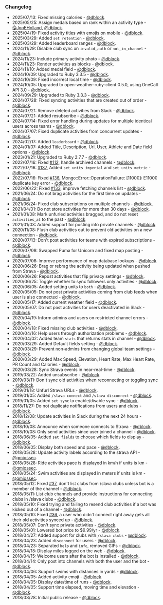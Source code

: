 ### Changelog

* 2025/07/13: Fixed missing calories - [@dblock](https://github.com/dblock).
* 2025/05/25: Assign medals based on rank within an activity type - [@JonEHolland](https://github.com/JonEHolland), [@dblock](https://github.com/dblock).
* 2025/04/19: Fixed activity titles with emojis on mobile - [@dblock](https://github.com/dblock).
* 2025/03/29: Added `set retention` - [@dblock](https://github.com/dblock).
* 2025/03/29: Added leaderboard ranges - [@dblock](https://github.com/dblock).
* 2024/11/29: Disable club sync on `invalid_auth` or `not_in_channel` - [@dblock](https://github.com/dblock).
* 2024/11/23: Include primary activity photo - [@dblock](https://github.com/dblock).
* 2024/11/23: Render activities as blocks - [@dblock](https://github.com/dblock).
* 2024/11/10: Added medal field - [@dblock](https://github.com/dblock).
* 2024/10/09: Upgraded to Ruby 3.3.5 - [@dblock](https://github.com/dblock).
* 2024/10/09: Fixed incorrect local time - [@dblock](https://github.com/dblock).
* 2024/10/05: Upgraded to open-weather-ruby-client 0.5.0, using OneCall API 3.0 - [@dblock](https://github.com/dblock).
* 2024/09/29: Upgraded to Ruby 3.3.3 - [@dblock](https://github.com/dblock).
* 2024/07/28: Fixed syncing activities that are created out of order - [@dblock](https://github.com/dblock).
* 2024/07/21: Remove deleted activities from Slack - [@dblock](https://github.com/dblock).
* 2024/07/21: Added resubscribe - [@dblock](https://github.com/dblock).
* 2024/07/14: Fixed error handling during updates for multiple identical users across teams - [@dblock](https://github.com/dblock).
* 2024/07/07: Fixed duplicate activities from concurrent updates - [@dblock](https://github.com/dblock).
* 2024/02/17: Added `leaderboard` - [@dblock](https://github.com/dblock).
* 2024/01/07: Added Title, Description, Url, User, Athlete and Date field options - [@dblock](https://github.com/dblock).
* 2023/01/21: Upgraded to Ruby 2.7.7 - [@dblock](https://github.com/dblock).
* 2022/07/16: Fixed [#112](https://github.com/dblock/slack-strava/issues/112), handle archived channels - [@dblock](https://github.com/dblock).
* 2022/07/16: [#137](https://github.com/dblock/slack-strava/issues/137), Added `set units imperial` and `set units metric` - [@dblock](https://github.com/dblock).
* 2022/07/16: Fixed [#136](https://github.com/dblock/slack-strava/issues/136), Mongo::Error::OperationFailure: [11000]: E11000 duplicate key error - [@dblock](https://github.com/dblock).
* 2022/06/22: Fixed [#133](https://github.com/dblock/slack-strava/issues/133), improve fetching channels list - [@dblock](https://github.com/dblock).
* 2021/06/24: Do not brag activities for the first time on updates - [@dblock](https://github.com/dblock).
* 2021/06/24: Fixed club subscriptions on multiple channels - [@dblock](https://github.com/dblock).
* 2021/04/01: Do not store activities for more than 30 days - [@dblock](https://github.com/dblock).
* 2021/01/08: Mark unfurled activities bragged, and do not reset `activities_at` to the past - [@dblock](https://github.com/dblock).
* 2021/01/03: Added support for posting into private channels - [@dblock](https://github.com/dblock).
* 2020/11/08: Flush club activities out to prevent old activities on a new connection - [@dblock](https://github.com/dblock).
* 2020/07/13: Don't post activities for teams with expired subscriptions - [@dblock](https://github.com/dblock).
* 2020/07/09: Swapped Puma for Unicorn and fixed map posting - [@dblock](https://github.com/dblock).
* 2020/07/08: Improve performance of map database lookups - [@dblock](https://github.com/dblock).
* 2020/06/26: Brag or rebrag the activity being updated when pushed from Strava - [@dblock](https://github.com/dblock).
* 2020/06/26: Repost activities that flip privacy settings - [@dblock](https://github.com/dblock).
* 2020/06/25: Toggle whether to sync followers only activities - [@dblock](https://github.com/dblock).
* 2020/06/05: Added setting units to `both` - [@dblock](https://github.com/dblock).
* 2020/05/05: Do not post private activities coming from club feeds when user is also connected - [@dblock](https://github.com/dblock).
* 2020/05/17: Added current weather field - [@dblock](https://github.com/dblock).
* 2020/05/07: Do not post activities for users deactivated in Slack - [@dblock](https://github.com/dblock).
* 2020/04/19: Inform admins and users on restricted channel errors - [@dblock](https://github.com/dblock).
* 2020/04/18: Fixed missing club activities - [@dblock](https://github.com/dblock).
* 2020/04/16: Help users through authorization problems - [@dblock](https://github.com/dblock).
* 2020/04/02: Added team `stats` that returns stats in channel - [@dblock](https://github.com/dblock).
* 2020/03/29: Added Default fields setting - [@dblock](https://github.com/dblock).
* 2020/03/29: Prevent non-admins from changing global team settings - [@dblock](https://github.com/dblock).
* 2020/03/29: Added Max Speed, Elevation, Heart Rate, Max Heart Rate, PR Count and Calories - [@dblock](https://github.com/dblock).
* 2020/03/28: Sync Strava events in near-real-time - [@dblock](https://github.com/dblock).
* 2019/03/22: Added unsubscribe - [@dblock](https://github.com/dblock).
* 2019/03/11: Don't sync old activities when reconnecting or toggling sync - [@dblock](https://github.com/dblock).
* 2019/01/18: Unfurl Strava URLs - [@dblock](https://github.com/dblock).
* 2019/01/05: Added `/slava connect` and `/slava disconnect` - [@dblock](https://github.com/dblock).
* 2019/01/05: Added `set sync` to enable/disable sync - [@dblock](https://github.com/dblock).
* 2018/11/27: Do not duplicate notifications from users and clubs - [@dblock](https://github.com/dblock).
* 2018/12/08: Update activities in Slack during the next 24 hours - [@dblock](https://github.com/dblock).
* 2018/10/08: Announce when someone connects to Strava - [@dblock](https://github.com/dblock).
* 2018/10/08: Only send activities since user joined a channel - [@dblock](https://github.com/dblock).
* 2018/06/05: Added `set fields` to choose which fields to display - [@dblock](https://github.com/dblock).
* 2018/06/05: Display both speed and pace - [@dblock](https://github.com/dblock).
* 2018/05/28: Update activity labels according to the strava API - [@gmiossec](https://github.com/gmiossec).
* 2018/05/28: Ride activities pace is displayed in km/h if units is km - [@gmiossec](https://github.com/gmiossec).
* 2018/05/24: Swim activities are displayed in meters if units is km - [@gmiossec](https://github.com/gmiossec).
* 2018/05/12: Fixed [#37](https://github.com/dblock/slack-strava/issues/037), don't list clubs from /slava clubs unless bot is a member of the channel - [@dblock](https://github.com/dblock).
* 2018/05/11: List club channels and provide instructions for connecting clubs in /slava clubs - [@dblock](https://github.com/dblock).
* 2018/05/10: Fixed trying and failing to resend club activities if a bot was kicked out of a channel - [@dblock](https://github.com/dblock).
* 2018/05/10: Fixed [#36](https://github.com/dblock/slack-strava/issues/036), a user who didn't connect right away gets all their old activities synced up - [@dblock](https://github.com/dblock).
* 2018/05/07: Don't sync private activities - [@dblock](https://github.com/dblock).
* 2018/05/01: Lowered bot price to $9.99/yr - [@dblock](https://github.com/dblock).
* 2018/04/27: Added support for clubs with `/slava clubs` - [@dblock](https://github.com/dblock).
* 2018/04/23: Added `disconnect` for users - [@dblock](https://github.com/dblock).
* 2018/04/23: Separated `help` and `info`, removed GIFs - [@dblock](https://github.com/dblock).
* 2018/04/18: Display miles logged on the web - [@dblock](https://github.com/dblock).
* 2018/04/15: Welcome users after the bot is installed  - [@dblock](https://github.com/dblock).
* 2018/04/14: Only post into channels with both the user and the bot  - [@dblock](https://github.com/dblock).
* 2018/04/06: Support swims with distances in yards - [@dblock](https://github.com/dblock).
* 2018/04/05: Added activity emoji - [@dblock](https://github.com/dblock).
* 2018/04/05: Display date/time of runs - [@dblock](https://github.com/dblock).
* 2018/04/05: Support time elapsed, moving time and elevation - [@dblock](https://github.com/dblock).
* 2018/03/28: Initial public release - [@dblock](https://github.com/dblock).
